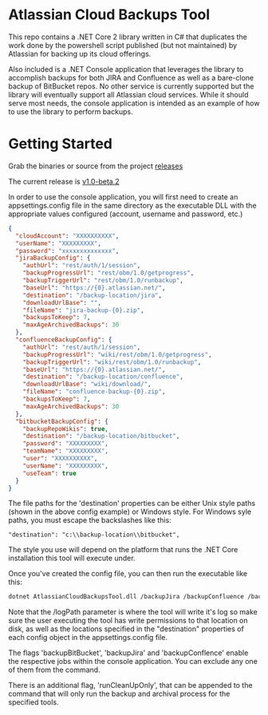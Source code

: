 # Atlassian Cloud Backups Tool #

This repo contains a .NET Core 2 library written in C# that duplicates the work done by the powershell script published (but not maintained) by Atlassian for backing up its cloud offerings.

Also included is a .NET Console application that leverages the library to accomplish backups for both JIRA and Confluence as well as a bare-clone backup of BitBucket repos.  No other service is currently supported but the library will eventually support all Atlassian cloud services.  While it should serve most needs, the console application is intended as an example of how to use the library to perform backups.

# Getting Started #

Grab the binaries or source from the project [releases](https://github.com/gsroberts/atlassian-cloud-backup-tool/releases)

The current release is [v1.0-beta.2](https://github.com/gsroberts/atlassian-cloud-backup-tool/releases/tag/v1.0-beta.2)

In order to use the console application, you will first need to create an appsettings.config file in the same directory as the executable DLL with the appropriate values configured (account, username and password, etc.)

```json
{
  "cloudAccount": "XXXXXXXXXX",
  "userName": "XXXXXXXXX",
  "password": "xxxxxxxxxxxxxx",
  "jiraBackupConfig": {
    "authUrl": "rest/auth/1/session",
    "backupProgressUrl": "rest/obm/1.0/getprogress",
    "backupTriggerUrl": "rest/obm/1.0/runbackup",
    "baseUrl": "https://{0}.atlassian.net/",
    "destination": "/backup-location/jira",
    "downloadUrlBase": "",
    "fileName": "jira-backup-{0}.zip",
    "backupsToKeep": 7,
    "maxAgeArchivedBackups": 30
  },
  "confluenceBackupConfig": {
    "authUrl": "rest/auth/1/session",
    "backupProgressUrl": "wiki/rest/obm/1.0/getprogress",
    "backupTriggerUrl": "wiki/rest/obm/1.0/runbackup",
    "baseUrl": "https://{0}.atlassian.net/",
    "destination": "/backup-location/confluence",
    "downloadUrlBase": "wiki/download/",
    "fileName": "confluence-backup-{0}.zip",
    "backupsToKeep": 7,
    "maxAgeArchivedBackups": 30
  },
  "bitbucketBackupConfig": {
    "backupRepoWikis": true,
    "destination": "/backup-location/bitbucket",
    "password": "XXXXXXXXX",
    "teamName": "XXXXXXXXX",
    "user": "XXXXXXXXXX",
    "userName": "XXXXXXXXX",
    "useTeam": true
  }
}

```

The file paths for the 'destination' properties can be either Unix style paths (shown in the above config example) or Windows style.  For Windows syle paths, you must escape the backslashes like this:

```
"destination": "c:\\backup-location\\bitbucket",
```

The style you use will depend on the platform that runs the .NET Core installation this tool will execute under.

Once you've created the config file, you can then run the executable like this: 

```sh
dotnet AtlassianCloudBackupsTool.dll /backupJira /backupConfluence /backupBitBucket /logPath:/backup-location /logFileName:backup.log
```

Note that the /logPath parameter is where the tool will write it's log so make sure the user executing the tool has write permissions to that location on disk, as well as the locations specified in the "destination" properties of each config object in the appsettings.config file.

The flags 'backupBitBucket', 'backupJira' and 'backupConflence' enable the respective jobs within the console application.  You can exclude any one of them from the command.

There is an additional flag, 'runCleanUpOnly', that can be appended to the command that will only run the backup and archival process for the specified tools. 
